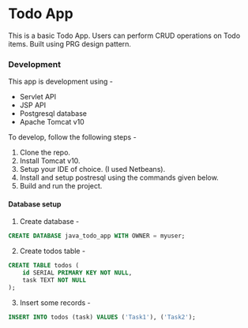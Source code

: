 # Todo App

This is a basic Todo App. Users can perform CRUD operations on Todo items. Built using PRG design pattern.

### Development
This app is development using -
  - Servlet API
  - JSP API
  - Postgresql database
  - Apache Tomcat v10

To develop, follow the following steps -
  1. Clone the repo.
  2. Install Tomcat v10.
  3. Setup your IDE of choice. (I used Netbeans).
  4. Install and setup postresql using the commands given below.
  5. Build and run the project.

#### Database setup

1. Create database -
```sql
CREATE DATABASE java_todo_app WITH OWNER = myuser;
```

2. Create todos table -
```sql
CREATE TABLE todos (
    id SERIAL PRIMARY KEY NOT NULL,
    task TEXT NOT NULL
);
```

3. Insert some records -
```sql
INSERT INTO todos (task) VALUES ('Task1'), ('Task2');
```
